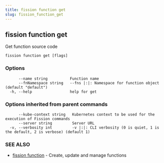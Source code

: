 ```yaml
---
title: fission function get
slug: fission_function_get
---
```

## fission function get

Get function source code

```
fission function get [flags]
```

### Options

```
      --name string          Function name
      --fnNamespace string   --fns |:|: Namespace for function object (default "default")
  -h, --help                 help for get
```

### Options inherited from parent commands

```
      --kube-context string   Kubernetes context to be used for the execution of Fission commands
      --server string         Server URL
  -v, --verbosity int         -v |:|: CLI verbosity (0 is quiet, 1 is the default, 2 is verbose) (default 1)
```

### SEE ALSO

* [fission function](/docs/reference/fission-cli/fission_function/)	 - Create, update and manage functions

